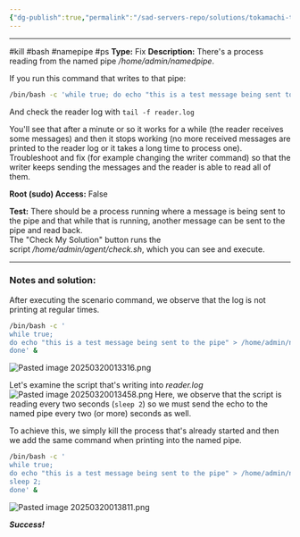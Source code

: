 ```yaml
---
{"dg-publish":true,"permalink":"/sad-servers-repo/solutions/tokamachi-troubleshooting-a-named-pipe/"}
---
```


---
#kill #bash #namepipe #ps
**Type:** Fix
**Description:** There's a process reading from the named pipe _/home/admin/namedpipe_.  
  
If you run this command that writes to that pipe:  
  
```bash
/bin/bash -c 'while true; do echo "this is a test message being sent to the pipe" > /home/admin/namedpipe; done' &  
```
  
And check the reader log with `tail -f reader.log`  
  
You'll see that after a minute or so it works for a while (the reader receives some messages) and then it stops working (no more received messages are printed to the reader log or it takes a long time to process one). Troubleshoot and fix (for example changing the writer command) so that the writer keeps sending the messages and the reader is able to read all of them.

**Root (sudo) Access:** False

**Test:** There should be a process running where a message is being sent to the pipe and that while that is running, another message can be sent to the pipe and read back.  
The "Check My Solution" button runs the script _/home/admin/agent/check.sh_, which you can see and execute.

---
### Notes and solution:
After executing the scenario command, we observe that the log is not printing at regular times.

```bash
/bin/bash -c '
while true; 
do echo "this is a test message being sent to the pipe" > /home/admin/namedpipe; 
done' &  
```

![Pasted image 20250320013316.png](/img/user/Sad%20Servers%20repo/Solutions/Reference%20images/Pasted%20image%2020250320013316.png)

Let's examine the script that's writing into _reader.log_
![Pasted image 20250320013458.png](/img/user/Sad%20Servers%20repo/Solutions/Reference%20images/Pasted%20image%2020250320013458.png)
Here, we observe that the script is reading every two seconds (`sleep 2`) so we must send the echo to the named pipe every two (or more) seconds as well.

To achieve this, we simply kill the process that's already started and then we add the same command when printing into the named pipe.

```bash
/bin/bash -c '
while true; 
do echo "this is a test message being sent to the pipe" > /home/admin/namedpipe; 
sleep 2;
done' &  
```

![Pasted image 20250320013811.png](/img/user/Sad%20Servers%20repo/Solutions/Reference%20images/Pasted%20image%2020250320013811.png)

___Success!___
